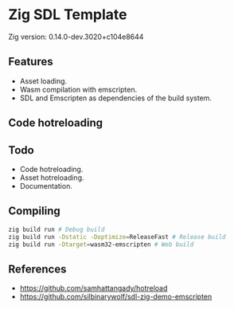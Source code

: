 # Zig SDL Template

Zig version: 0.14.0-dev.3020+c104e8644

## Features
- Asset loading.
- Wasm compilation with emscripten.
- SDL and Emscripten as dependencies of the build system.

## Code hotreloading

## Todo
- Code hotreloading.
- Asset hotreloading.
- Documentation.

## Compiling
```bash
zig build run # Debug build
zig build run -Dstatic -Doptimize=ReleaseFast # Release build
zig build run -Dtarget=wasm32-emscripten # Web build
```

## References
- https://github.com/samhattangady/hotreload
- https://github.com/silbinarywolf/sdl-zig-demo-emscripten
